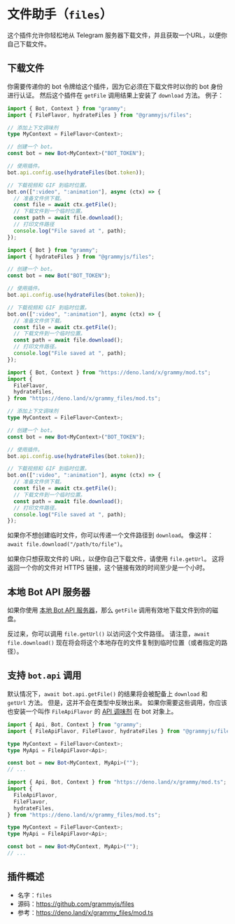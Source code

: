# 文件助手（`files`）

这个插件允许你轻松地从 Telegram 服务器下载文件，并且获取一个URL，以便你自己下载文件。

## 下载文件

你需要传递你的 bot 令牌给这个插件，因为它必须在下载文件时以你的 bot 身份进行认证。
然后这个插件在 `getFile` 调用结果上安装了 `download` 方法。
例子：

<CodeGroup>
  <CodeGroupItem title="TypeScript" active>

```ts
import { Bot, Context } from "grammy";
import { FileFlavor, hydrateFiles } from "@grammyjs/files";

// 添加上下文调味剂
type MyContext = FileFlavor<Context>;

// 创建一个 bot。
const bot = new Bot<MyContext>("BOT_TOKEN");

// 使用插件。
bot.api.config.use(hydrateFiles(bot.token));

// 下载视频和 GIF 到临时位置。
bot.on([":video", ":animation"], async (ctx) => {
  // 准备文件供下载。
  const file = await ctx.getFile();
  // 下载文件到一个临时位置。
  const path = await file.download();
  // 打印文件路径
  console.log("File saved at ", path);
});
```

</CodeGroupItem>
 <CodeGroupItem title="JavaScript">

```js
import { Bot } from "grammy";
import { hydrateFiles } from "@grammyjs/files";

// 创建一个 bot。
const bot = new Bot("BOT_TOKEN");

// 使用插件。
bot.api.config.use(hydrateFiles(bot.token));

// 下载视频和 GIF 到临时位置。
bot.on([":video", ":animation"], async (ctx) => {
  // 准备文件供下载。
  const file = await ctx.getFile();
  // 下载文件到一个临时位置。
  const path = await file.download();
  // 打印文件路径。
  console.log("File saved at ", path);
});
```

</CodeGroupItem>
 <CodeGroupItem title="Deno">

```ts
import { Bot, Context } from "https://deno.land/x/grammy/mod.ts";
import {
  FileFlavor,
  hydrateFiles,
} from "https://deno.land/x/grammy_files/mod.ts";

// 添加上下文调味剂
type MyContext = FileFlavor<Context>;

// 创建一个 bot。
const bot = new Bot<MyContext>("BOT_TOKEN");

// 使用插件。
bot.api.config.use(hydrateFiles(bot.token));

// 下载视频和 GIF 到临时位置。
bot.on([":video", ":animation"], async (ctx) => {
  // 准备文件供下载。
  const file = await ctx.getFile();
  // 下载文件到一个临时位置。
  const path = await file.download();
  // 打印文件路径。
  console.log("File saved at ", path);
});
```

</CodeGroupItem>
</CodeGroup>

如果你不想创建临时文件，你可以传递一个文件路径到 `download`。
像这样：`await file.download("/path/to/file")`。

如果你只想获取文件的 URL，以便你自己下载文件，请使用 `file.getUrl`。
这将返回一个你的文件对 HTTPS 链接，这个链接有效的时间至少是一个小时。

## 本地 Bot API 服务器

如果你使用 [本地 Bot API 服务器](https://core.telegram.org/bots/api#using-a-local-bot-api-server)，那么 `getFile` 调用有效地下载文件到你的磁盘。

反过来，你可以调用 `file.getUrl()` 以访问这个文件路径。
请注意，`await file.download()` 现在将会将这个本地存在的文件复制到临时位置（或者指定的路径）。

## 支持 `bot.api` 调用

默认情况下，`await bot.api.getFile()` 的结果将会被配备上 `download` 和 `getUrl` 方法。
但是，这并不会在类型中反映出来。
如果你需要这些调用，你应该也安装一个叫作 `FileApiFlavor` 的 [API 调味剂](../advanced/transformers.md#api-调味剂) 在 bot 对象上。

<CodeGroup>
  <CodeGroupItem title="Node.js" active>

```ts
import { Api, Bot, Context } from "grammy";
import { FileApiFlavor, FileFlavor, hydrateFiles } from "@grammyjs/files";

type MyContext = FileFlavor<Context>;
type MyApi = FileApiFlavor<Api>;

const bot = new Bot<MyContext, MyApi>("");
// ...
```

</CodeGroupItem>
  <CodeGroupItem title="Deno">

```ts
import { Api, Bot, Context } from "https://deno.land/x/grammy/mod.ts";
import {
  FileApiFlavor,
  FileFlavor,
  hydrateFiles,
} from "https://deno.land/x/grammy_files/mod.ts";

type MyContext = FileFlavor<Context>;
type MyApi = FileApiFlavor<Api>;

const bot = new Bot<MyContext, MyApi>("");
// ...
```

</CodeGroupItem>
</CodeGroup>

## 插件概述

- 名字：`files`
- 源码：<https://github.com/grammyjs/files>
- 参考：<https://deno.land/x/grammy_files/mod.ts>
